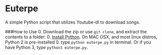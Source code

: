 # Euterpe
A simple Python script that utilizes Youtube-dl to download songs.

###How to Use
0. Download the zip or use `git clone`, and extract the contents to a folder.
0. [Install Python](https://www.python.org/downloads/). On MAC OSX, and most linux distros, Python 2 is pre-installed
0. type `python euterpe.py` in terminal. Or if you have Python 3, type `python3 euterpe.py`.

